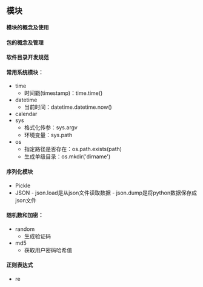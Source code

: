 ## 模块

#### 模块的概念及使用

#### 包的概念及管理

#### 软件目录开发规范

#### 常用系统模块：

- time
  - 时间戳(timestamp)：time.time()
- datetime
  - 当前时间：datetime.datetime.now()
- calendar
- sys
  - 格式化传参：sys.argv
  - 环境变量：sys.path
- os
  - 指定路径是否存在：os.path.exists(path)
  - 生成单级目录：os.mkdir('dirname')

#### 序列化模块
  -  Pickle
  -  JSON 
    - json.load是从json文件读取数据
    - json.dump是将python数据保存成json文件

#### 随机数和加密：

- random
  - 生成验证码
- md5
  - 获取用户密码哈希值 


#### 正则表达式
- re

